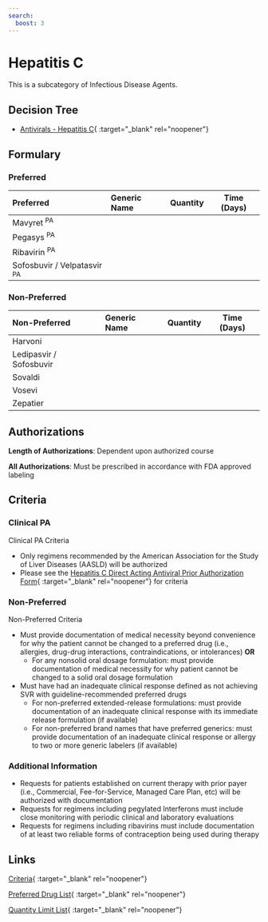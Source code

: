 ```yaml
---
search:
  boost: 3
---
```


# Hepatitis C

This is a subcategory of Infectious Disease Agents.

## Decision Tree

- [Antivirals - Hepatitis C](https://forms.office.com/Pages/ResponsePage.aspx?id=nPhjxpvvj0G9PUHkbAzgaN9UYz8EqmlIs3_TYn4TbXBUMTY5QzZMMjg1VTdPOFo0Uk5QRVdYSDFCTCQlQCNjPTEkJUAjdD1n){ :target="_blank" rel="noopener"}

## Formulary

### Preferred

| Preferred                              | Generic Name | Quantity | Time (Days) |
| :------------------------------------- | :----------- | :------: | :---------: |
| Mavyret <sup>PA</sup>                  |              |          |             |
| Pegasys <sup>PA</sup>                  |              |          |             |
| Ribavirin <sup>PA</sup>                |              |          |             |
| Sofosbuvir / Velpatasvir <sup>PA</sup> |              |          |             |

### Non-Preferred

| Non-Preferred           | Generic Name | Quantity | Time (Days) |
| :---------------------- | :----------- | :------: | :---------: |
| Harvoni                 |              |          |             |
| Ledipasvir / Sofosbuvir |              |          |             |
| Sovaldi                 |              |          |             |
| Vosevi                  |              |          |             |
| Zepatier                |              |          |             |

## Authorizations

**Length of Authorizations**: Dependent upon authorized course

**All Authorizations**: Must be prescribed in accordance with FDA approved labeling

## Criteria

### Clinical PA

Clinical PA Criteria

- Only regimens recommended by the American Association for the Study of Liver Diseases (AASLD) will be authorized
- Please see the [Hepatitis C Direct Acting Antiviral Prior Authorization Form](https://pharmacy.medicaid.ohio.gov/sites/default/files/HepC_PA_Form_20211119.pdf#overlay-context=prior-authorization){ :target="_blank" rel="noopener"} for criteria 

### Non-Preferred

Non-Preferred Criteria

- Must provide documentation of medical necessity beyond convenience for why the patient cannot be changed to a preferred drug (i.e., allergies, drug-drug interactions, contraindications, or intolerances) **OR**
    - For any nonsolid oral dosage formulation: must provide documentation of medical necessity for why patient cannot be changed to a solid oral dosage formulation
- Must have had an inadequate clinical response defined as not achieving SVR with guideline-recommended preferred drugs
    - For non-preferred extended-release formulations: must provide documentation of an inadequate clinical response with its immediate release formulation (if available)
    - For non-preferred brand names that have preferred generics: must provide documentation of an inadequate clinical response or allergy to two or more generic labelers (if available)

### Additional Information

- Requests for patients established on current therapy with prior payer (i.e., Commercial, Fee-for-Service, Managed Care Plan, etc) will be authorized with documentation
- Requests for regimens including pegylated Interferons must include close monitoring with periodic clinical and laboratory evaluations
- Requests for regimens including ribavirins must include documentation of at least two reliable forms of contraception being used during therapy

## Links

[Criteria](https://medicaid.ohio.gov/static/PHM/drug-coverage/20230701+UPDL+Criteria+_v1_FINAL.approved.pdf#page=83){ :target="_blank" rel="noopener"}

[Preferred Drug List](https://medicaid.ohio.gov/static/PHM/drug-coverage/20230701_UPDL_FINAL_ODM.approved.v2.pdf#page=27){ :target="_blank" rel="noopener"}

[Quantity Limit List](https://pharmacy.medicaid.ohio.gov/sites/default/files/20230101_Ohio_Medicaid_Quantity_Document_APPROVED.pdf){ :target="_blank" rel="noopener"}
